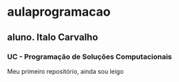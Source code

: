 # aulaprogramacao
## aluno. Italo Carvalho
### UC - Programação de Soluções Computacionais
Meu primeiro repositório, ainda sou leigo
